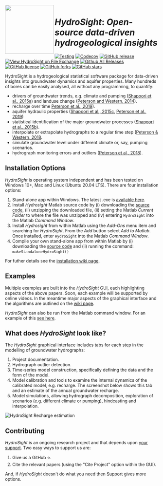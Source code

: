 <img align="left" width="160" height="160" src="https://github.com/peterson-tim-j/HydroSight/blob/master/GUI/icons/icon_webpage.png">  

# _HydroSight_: _Open-source data-driven hydrogeological insights_
 
[![Testing](https://github.com/peterson-tim-j/HydroSight/actions/workflows/testHydroSight.yml/badge.svg)](https://github.com/peterson-tim-j/HydroSight/actions/workflows/testHydroSight.yml) [![Codecov](https://img.shields.io/codecov/c/github/peterson-tim-j/HydroSight?logo=CODECOV)](https://app.codecov.io/github/peterson-tim-j/HydroSight) [![GitHub release](https://img.shields.io/github/release/peterson-tim-j/HydroSight)](https://github.com/peterson-tim-j/HydroSight/releases/) [![View HydroSight on File Exchange](https://www.mathworks.com/matlabcentral/images/matlab-file-exchange.svg)](https://au.mathworks.com/matlabcentral/fileexchange/48546-hydrosight) [![Github All Releases](https://img.shields.io/github/downloads/peterson-tim-j/HydroSight/total.svg?style=flat)]()   [![GitHub license](https://img.shields.io/github/license/peterson-tim-j/HydroSight)](https://github.com/peterson-tim-j/HydroSight/blob/master/LICENSE) [![GitHub forks](https://img.shields.io/github/forks/peterson-tim-j/HydroSight)](https://github.com/peterson-tim-j/HydroSight/network) [![GitHub stars](https://img.shields.io/github/stars/peterson-tim-j/HydroSight)](https://github.com/peterson-tim-j/HydroSight/stargazers)

HydroSight is a hydrogeological statistical software package for data-driven insights into groundwater dynamics and aquifer properties. Many hundreds of bores can be easily analysed, all without any programming, to quantify:

* drivers of groundwater trends, e.g. climate and pumping ([Shapoori et al., 2015a](https://github.com/peterson-tim-j/HydroSight/blob/master/documentation/html/papers/Shapoori_2015A.pdf)) and landuse change ([Peterson and Western, 2014](https://doi.org/10.1029/2017WR021838)).
* recharge over time [Peterson et al., 2019](https://doi.org/10.1111/gwat.12946)).
* aquifer hydraulic properties ([Shapoori et al., 2015c](https://github.com/peterson-tim-j/HydroSight/blob/master/documentation/html/papers/Shapoori_2015C.pdf), [Peterson et al., 2019](https://doi.org/10.1111/gwat.12946))
* statistical identification of the major groundwater processes ([Shapoori et al., 2015b](https://github.com/peterson-tim-j/HydroSight/blob/master/documentation/html/papers/Shapoori_2015B.pdf)).
* interpolate or extrapolate hydrographs to a regular time step ([Peterson & Western, 2018](https://doi.org/10.1029/2017WR021838).
* simulate groundwater level under different climate or, say, pumping scenarios.
* hydrograph monitoring errors and outliers ([Peterson et al., 2018](https://doi.org/10.1007/s10040-017-1660-7)).

## Installation Options

_HydroSight_ is operating system independent and has been tested on Windows 10+, Mac and Linux (Ubuntu 20.04 LTS). There are four installation options:
1. Stand-alone app within Windows. The latest .exe is [available here](https://github.com/peterson-tim-j/HydroSight/releases).
1. Install _Hydrosight_ Matlab source code by (i) downloading the [source code](https://github.com/peterson-tim-j/HydroSight/releases), (ii) unzipping the downloaded file, (ii) setting the Matlab _Current Folder_ to where the file was unzipped and (iv) entering ``HydroSight`` into the Matlab _Command Window_.
1. Install _Hydrosight_ from within Matlab using the _Add-Ons_ menu item and searching for _HydroSight_. From the _Add_ button select _Add to Matlab_. Once installed, enter ``HydroSight`` into the Matlab _Command Window_. 
1. Compile your own stand-alone app from within Matlab by (i) downloading the [source code](https://github.com/peterson-tim-j/HydroSight/releases) and (ii) running the command: ``makeStandaloneHydroSight()``

For futher details see the [installation wiki page](https://github.com/peterson-tim-j/HydroSight/wiki).

## Examples
Multiple examples are built into the _HydroSight_ GUI, each highlighting aspects of the above papers. Soon, each example will be supported by online videos. In the meantime major aspects of the graphical interface and the algorithms are outlined on the [wiki page](https://github.com/peterson-tim-j/HydroSight/wiki).

_HydroSight_ can also be run from the Matlab command window. For an example of this [see here](https://github.com/peterson-tim-j/HydroSight/blob/master/algorithms/models/TransferNoise/Example_model/example_TFN_model.m).

## What does _HydroSight_ look like?

The _HydroSight_ graphical interface includes tabs for each step in the modelling of groundwater hydrographs:
1. Project documentation.
2. Hydrograph outlier detection.
1. Time-series model construction, specifically defining the data and the form of the model.
1. Model calibration and tools to examine the internal dynamics of the calibrated model, e.g. recharge. The screenshot below shows this tab and an estimate of the annual groundwater recharge.  
1. Model simulations, allowing hydrograph decomposition, exploration of scenarios (e.g. different climate or pumping), hindcasting and interpolation.

![_HydroSight_ Recharge estimation](https://user-images.githubusercontent.com/8623994/190363849-d6e8f457-7891-4213-8ace-71076e69e4f6.png)

## Contributing

_HydroSight_ is an ongoing research project and that depends upon [your support](https://github.com/peterson-tim-j/HydroSight/wiki/Support#giving-support-to-hydrosight). Two easy ways to support us are:
1. Give us a GitHub ⭐. 
2. Cite the relevant papers (using the "Cite Project" option within the GUI). 

And, if _HydroSight_ doesn't do what you need then [Support](https://github.com/peterson-tim-j/HydroSight/wiki/Support#giving-support-to-hydrosight) gives more options.

